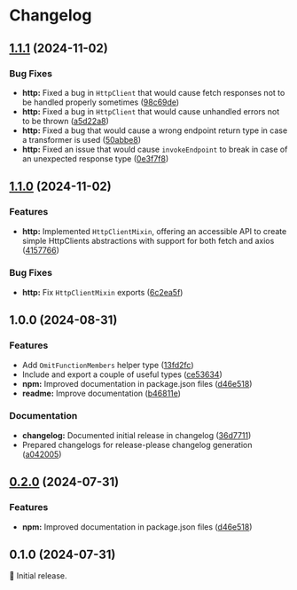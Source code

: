 # Changelog

## [1.1.1](https://github.com/spuxx1701/jslibs/compare/js-utils-v1.1.0...js-utils-v1.1.1) (2024-11-02)


### Bug Fixes

* **http:** Fixed a bug in `HttpClient` that would cause fetch responses not to be handled properly sometimes ([98c69de](https://github.com/spuxx1701/jslibs/commit/98c69de057373cf908b74e162012c730327ce7ce))
* **http:** Fixed a bug in `HttpClient` that would cause unhandled errors not to be thrown ([a5d22a8](https://github.com/spuxx1701/jslibs/commit/a5d22a8d6168f0b9acfdc9f6b4f9a431fead8a94))
* **http:** Fixed a bug that would cause a wrong endpoint return type in case a transformer is used ([50abbe8](https://github.com/spuxx1701/jslibs/commit/50abbe828f0d724a1aea74f0aff1c396b2e0429b))
* **http:** Fixed an issue that would cause `invokeEndpoint` to break in case of an unexpected response type ([0e3f7f8](https://github.com/spuxx1701/jslibs/commit/0e3f7f8b56fc1b2557b950648d2051b2df049616))

## [1.1.0](https://github.com/spuxx1701/jslibs/compare/js-utils-v1.0.0...js-utils-v1.1.0) (2024-11-02)


### Features

* **http:** Implemented `HttpClientMixin`, offering an accessible API to create simple HttpClients abstractions with support for both fetch and axios ([4157766](https://github.com/spuxx1701/jslibs/commit/4157766c50100969a19f1d64c83346bd7cebe87a))


### Bug Fixes

* **http:** Fix `HttpClientMixin` exports ([6c2ea5f](https://github.com/spuxx1701/jslibs/commit/6c2ea5fafdb0737228723feedc8994fefd2c5e02))

## 1.0.0 (2024-08-31)


### Features

* Add `OmitFunctionMembers` helper type ([13fd2fc](https://github.com/spuxx1701/jslibs/commit/13fd2fc074a2d1e9192e4731e6c79949f75fa510))
* Include and export a couple of useful types ([ce53634](https://github.com/spuxx1701/jslibs/commit/ce53634aad46c2b7f1e5e8b87e2ae743061e629b))
* **npm:** Improved documentation in package.json files ([d46e518](https://github.com/spuxx1701/jslibs/commit/d46e5184e168f0a639cbbac041b296456033a71b))
* **readme:** Improve documentation ([b46811e](https://github.com/spuxx1701/jslibs/commit/b46811ecd987515cb69a7b34b26c8847c58aa004))


### Documentation

* **changelog:** Documented initial release in changelog ([36d7711](https://github.com/spuxx1701/jslibs/commit/36d77116e739afb18abad49fa77a596da28fa0fb))
* Prepared changelogs for release-please changelog generation ([a042005](https://github.com/spuxx1701/jslibs/commit/a04200509385b77aa880de2a3d35f5558662934f))

## [0.2.0](https://github.com/spuxx1701/jslibs/compare/js-utils-v0.1.0...js-utils-v0.2.0) (2024-07-31)


### Features

* **npm:** Improved documentation in package.json files ([d46e518](https://github.com/spuxx1701/jslibs/commit/d46e5184e168f0a639cbbac041b296456033a71b))

## 0.1.0 (2024-07-31)

🌟 Initial release.
